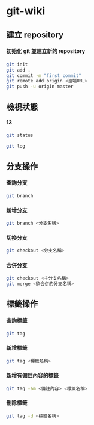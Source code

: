 # git-wiki

## 建立 repository

#### 初始化 git 並建立新的 repository

```bash
git init
git add .
git commit -m "first commit"
git remote add origin <遠端URL>
git push -u origin master
```

## 檢視狀態

#### 13

```bash
git status
```

```bash
git log
```

## 分支操作

#### 查詢分支

```bash
git branch
```

#### 新增分支

```bash
git branch <分支名稱>
```

#### 切換分支

```bash
git checkout <分支名稱>
```

#### 合併分支

```bash
git checkout <主分支名稱>
git merge <欲合併的分支名稱>
```

## 標籤操作

#### 查詢標籤

```bash
git tag
```

#### 新增標籤

```bash
git tag <標籤名稱>
```

#### 新增有備註內容的標籤

```bash
git tag -am <備註內容> <標籤名稱>
```

#### 刪除標籤

```bash
git tag -d <標籤名稱>
```
